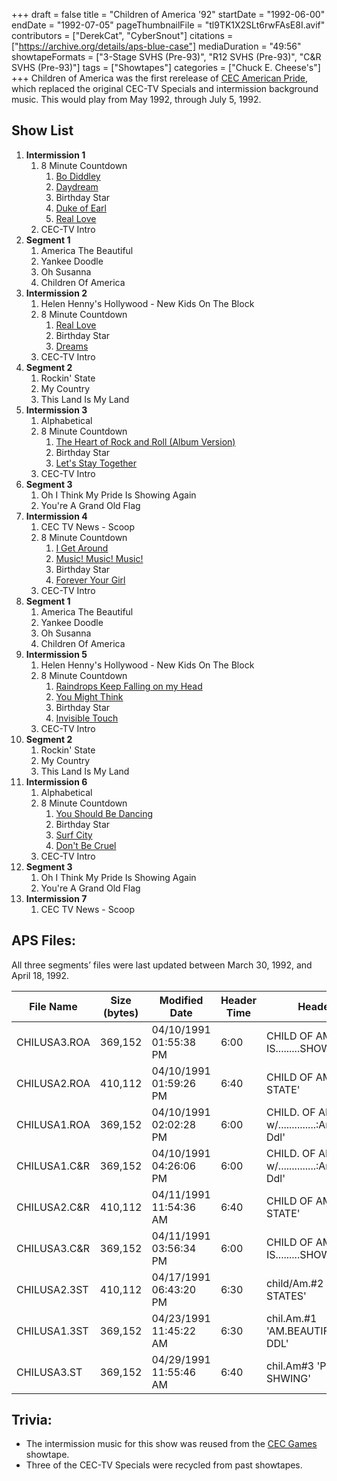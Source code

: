 +++
draft = false
title = "Children of America '92"
startDate = "1992-06-00"
endDate = "1992-07-05"
pageThumbnailFile = "tl9TK1X2SLt6rwFAsE8I.avif"
contributors = ["DerekCat", "CyberSnout"]
citations = ["https://archive.org/details/aps-blue-case"]
mediaDuration = "49:56"
showtapeFormats = ["3-Stage SVHS (Pre-93)", "R12 SVHS (Pre-93)", "C&R SVHS (Pre-93)"]
tags = ["Showtapes"]
categories = ["Chuck E. Cheese's"]
+++
Children of America was the first rerelease of [CEC American Pride](https://decodedocdigitize.miraheze.org/wiki/CEC_American_Pride), which replaced the original CEC-TV Specials and intermission background music. This would play from May 1992, through July 5, 1992. 

## Show List

1. **Intermission 1**
   1. 8 Minute Countdown
      1. [Bo Diddley](https://en.wikipedia.org/wiki/Bo_Diddley_(Bo_Diddley_song))
      2. [Daydream](https://en.wikipedia.org/wiki/Daydream_(The_Lovin%27_Spoonful_song))
      3. Birthday Star
      4. [Duke of Earl](https://en.wikipedia.org/wiki/Duke_of_Earl)
      5. [Real Love](https://en.wikipedia.org/wiki/Real_Love_(Jody_Watley_song))
   2. CEC-TV Intro
2. **Segment 1**
   1. America The Beautiful
   2. Yankee Doodle
   3. Oh Susanna
   4. Children Of America
3. **Intermission 2**
   1. Helen Henny's Hollywood - New Kids On The Block
   2. 8 Minute Countdown
      1. [Real Love](https://en.wikipedia.org/wiki/Real_Love_(Jody_Watley_song))
      2. Birthday Star
      3. [Dreams](https://en.wikipedia.org/wiki/Dreams_(Fleetwood_Mac_song))
   3. CEC-TV Intro
4. **Segment 2**
   1. Rockin' State
   2. My Country
   3. This Land Is My Land
5. **Intermission 3**
   1. Alphabetical
   2. 8 Minute Countdown
      1. [The Heart of Rock and Roll (Album Version)](https://en.wikipedia.org/wiki/The_Heart_of_Rock_%26_Roll)
      2. Birthday Star
      3. [Let's Stay Together](https://en.wikipedia.org/wiki/Let%27s_Stay_Together_(Al_Green_album))
   3. CEC-TV Intro
6. **Segment 3**
   1. Oh I Think My Pride Is Showing Again
   2. You're A Grand Old Flag
7. **Intermission 4**
   1. CEC TV News - Scoop
   2. 8 Minute Countdown
      1. [I Get Around](https://en.wikipedia.org/wiki/I_Get_Around)
      2. [Music! Music! Music!](https://en.wikipedia.org/wiki/Music!_Music!_Music!)
      3. Birthday Star
      4. [Forever Your Girl](https://en.wikipedia.org/wiki/Forever_Your_Girl)
   3. CEC-TV Intro
8. **Segment 1**
   1. America The Beautiful
   2. Yankee Doodle
   3. Oh Susanna
   4. Children Of America
9. **Intermission 5**
   1. Helen Henny's Hollywood - New Kids On The Block
   2. 8 Minute Countdown
      1. [Raindrops Keep Falling on my Head](https://en.wikipedia.org/wiki/Raindrops_Keep_Fallin%27_on_My_Head)
      2. [You Might Think](https://en.wikipedia.org/wiki/You_Might_Think)
      3. Birthday Star
      4. [Invisible Touch](https://en.wikipedia.org/wiki/Invisible_Touch)
   3. CEC-TV Intro
10. **Segment 2**
    1. Rockin' State
    2. My Country
    3. This Land Is My Land
11. **Intermission 6**
    1. Alphabetical
    2. 8 Minute Countdown
       1. [You Should Be Dancing](https://en.wikipedia.org/wiki/You_Should_Be_Dancing)
       2. Birthday Star
       3. [Surf City](https://en.wikipedia.org/wiki/Surf_City_(song))
       4. [Don't Be Cruel](https://en.wikipedia.org/wiki/Don%27t_Be_Cruel)
    3. CEC-TV Intro
12. **Segment 3**
    1. Oh I Think My Pride Is Showing Again
    2. You're A Grand Old Flag
13. **Intermission 7**
    1. CEC TV News - Scoop


## APS Files:
All three segments’ files were last updated between March 30, 1992, and April 18, 1992.

| File Name    | Size (bytes) | Modified Date          | Header Time | Header Title 1                                       | Header Title 2         |
| ------------ | ------------ | ---------------------- | ----------- | ---------------------------------------------------- | ---------------------- |
| CHILUSA3.ROA | 369,152      | 04/10/1991 01:55:38 PM | 6:00        | CHILD OF AM. #3 'PRIDE IS.........SHOWING'           | 'GRAND 'OL FLAG'       |
| CHILUSA2.ROA | 410,112      | 04/10/1991 01:59:26 PM | 6:40        | CHILD OF AM#2 'RCKN STATE'                           | 'MY CNTRY/LAND' MEDLEY |
| CHILUSA1.ROA | 369,152      | 04/10/1991 02:02:28 PM | 6:00        | CHILD. OF AM. #1 w/..............:Am. Beau/Ynky Ddl' | 'med-ttle cut'         |
| CHILUSA1.C&R | 369,152      | 04/10/1991 04:26:06 PM | 6:00        | CHILD. OF AM. #1 w/..............:Am. Beau/Ynky Ddl' | 'med-ttle cut'         |
| CHILUSA2.C&R | 410,112      | 04/11/1991 11:54:36 AM | 6:40        | CHILD OF AM#2 'RCKN STATE'                           | 'MY CNTRY/LAND' MEDLEY |
| CHILUSA3.C&R | 369,152      | 04/11/1991 03:56:34 PM | 6:00        | CHILD OF AM. #3 'PRIDE IS.........SHOWING'           | 'GRAND 'OL FLAG'       |
| CHILUSA2.3ST | 410,112      | 04/17/1991 06:43:20 PM | 6:30        | child/Am.#2 'RCKN' STATES'                           | 'MY CNTRY/LAND' MEDLEY |
| CHILUSA1.3ST | 369,152      | 04/23/1991 11:45:22 AM | 6:30        | chil.Am.#1 'AM.BEAUTIFUL'.........'YNKE DDL'         | 'SUZAN' TILTE SONG.T   |
| CHILUSA3.ST  | 369,152      | 04/29/1991 11:55:46 AM | 6:40        | chil.Am#3 'PRIDE IS SHWING'                          | 'GRAND 'OL FLAG'       |

## Trivia:

* The intermission music for this show was reused from the [CEC Games](https://decodedocdigitize.miraheze.org/wiki/CEC_Games) showtape.
* Three of the CEC-TV Specials were recycled from past showtapes.
